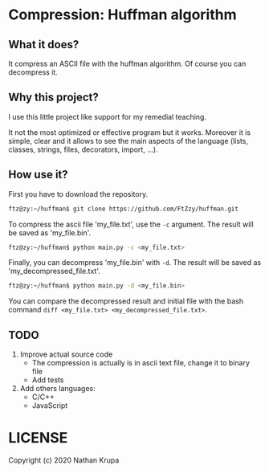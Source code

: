 # Compression: Huffman algorithm

## What it does?

It compress an ASCII file with the huffman algorithm. Of course you can decompress it.


## Why this project?

I use this little project like support for my remedial teaching.

It not the most optimized or effective program but it works. Moreover it is simple, clear and it allows to see the main aspects of the language (lists, classes, strings, files, decorators, import, ...).


## How use it?

First you have to download the repository.
```bash
ftz@zy:~/huffman$ git clone https://github.com/FtZzy/huffman.git
```

To compress the ascii file 'my_file.txt', use the `-c` argument. The result will be saved as 'my_file.bin'.
```bash
ftz@zy:~/huffman$ python main.py -c <my_file.txt>
```

Finally, you can decompress 'my_file.bin' with `-d`. The result will be saved as 'my_decompressed_file.txt'.
```bash
ftz@zy:~/huffman$ python main.py -d <my_file.bin>
```

You can compare the decompressed result and initial file with the bash command `diff <my_file.txt> <my_decompressed_file.txt>`.


## TODO
1. Improve actual source code
    * The compression is actually is in ascii text file, change it to binary file
    * Add tests
1. Add others languages:
    * C/C++
    * JavaScript


# LICENSE
Copyright (c) 2020 Nathan Krupa
